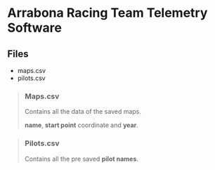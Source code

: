 # Arrabona Racing Team Telemetry Software

## Files

- maps.csv
- pilots.csv

> ### Maps.csv
>
> Contains all the data of the saved maps.
>
> **name**, **start point** coordinate and **year**.

> ### Pilots.csv
>
> Contains all the pre saved **pilot names**.
